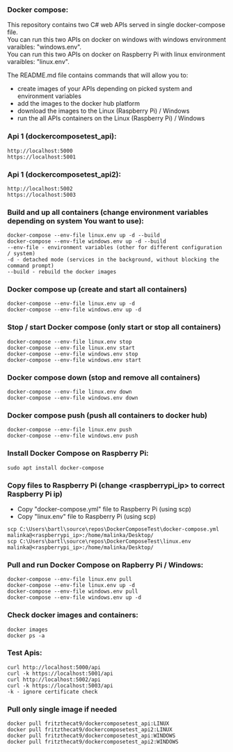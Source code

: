 ### Docker compose:
This repository contains two C# web APIs served in single docker-compose file.\
You can run this two APIs on docker on windows with windows environment varaibles: "windows.env".\
You can run this two APIs on docker on Raspberry Pi with linux environment varaibles: "linux.env".

The README.md file contains commands that will allow you to:
- create images of your APIs depending on picked system and environment variables
- add the images to the docker hub platform
- download the images to the Linux (Raspberry Pi) / Windows
- run the all APIs containers on the Linux (Raspberry Pi) / Windows

### Api 1 (dockercomposetest_api):
```
http://localhost:5000
https://localhost:5001
```
### Api 1 (dockercomposetest_api2):
```
http://localhost:5002
https://localhost:5003
```
### Build and up all containers (change environment variables depending on system You want to use):
```
docker-compose --env-file linux.env up -d --build
docker-compose --env-file windows.env up -d --build
--env-file - environment variables (other for different configuration / system)
-d - detached mode (services in the background, without blocking the command prompt)
--build - rebuild the docker images
```
### Docker compose up (create and start all containers)
```
docker-compose --env-file linux.env up -d
docker-compose --env-file windows.env up -d
```
### Stop / start Docker compose (only start or stop all containers)
```
docker-compose --env-file linux.env stop
docker-compose --env-file linux.env start
docker-compose --env-file windows.env stop
docker-compose --env-file windows.env start
```
### Docker compose down (stop and remove all containers)
```
docker-compose --env-file linux.env down
docker-compose --env-file windows.env down
```
### Docker compose push (push all containers to docker hub)
```
docker-compose --env-file linux.env push
docker-compose --env-file windows.env push
```
### Install Docker Compose on Raspberry Pi:
```
sudo apt install docker-compose
```
### Copy files to Raspberry Pi (change <raspberrypi_ip> to correct Raspberry Pi ip)
- Copy "docker-compose.yml" file to Raspberry Pi (using scp)
- Copy "linux.env" file to Raspberry Pi (using scp)
```
scp C:\Users\bartl\source\repos\DockerComposeTest\docker-compose.yml malinka@<raspberrypi_ip>:/home/malinka/Desktop/
scp C:\Users\bartl\source\repos\DockerComposeTest\linux.env malinka@<raspberrypi_ip>:/home/malinka/Desktop/
```
### Pull and run Docker Compose on Rapberry Pi / Windows:
```
docker-compose --env-file linux.env pull
docker-compose --env-file linux.env up -d
docker-compose --env-file windows.env pull
docker-compose --env-file windows.env up -d
```
### Check docker images and containers:
```
docker images
docker ps -a
```
### Test Apis:
```
curl http://localhost:5000/api
curl -k https://localhost:5001/api
curl http://localhost:5002/api
curl -k https://localhost:5003/api
-k - ignore certificate check
```
### Pull only single image if needed
```
docker pull fritzthecat9/dockercomposetest_api:LINUX
docker pull fritzthecat9/dockercomposetest_api2:LINUX
docker pull fritzthecat9/dockercomposetest_api:WINDOWS
docker pull fritzthecat9/dockercomposetest_api2:WINDOWS
```